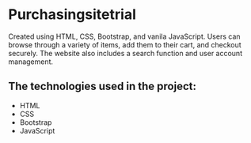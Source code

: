 # Purchasingsitetrial
Created using HTML, CSS, Bootstrap, and vanila JavaScript. Users can browse through a variety of items, add them to their cart, and checkout securely. The website also includes a search function and user account management.

## The technologies used in the project:

- HTML
- CSS
- Bootstrap
- JavaScript
